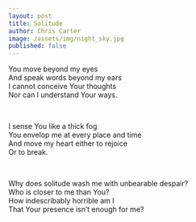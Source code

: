 ```yaml
---
layout: post
title: Solitude
author: Chris Carter
image: /assets/img/night_sky.jpg
published: false
---
```


You move beyond my eyes <br>
And speak words beyond my ears <br>
I cannot conceive Your thoughts <br>
Nor can I understand Your ways. <br>

<br>

I sense You like a thick fog <br>
You envelop me at every place and time <br>
And move my heart either to rejoice <br>
Or to break. <br>

<br>

Why does solitude wash me with unbearable despair? <br>
Who is closer to me than You? <br>
How indescribably horrible am I <br>
That Your presence isn’t enough for me? <br>
